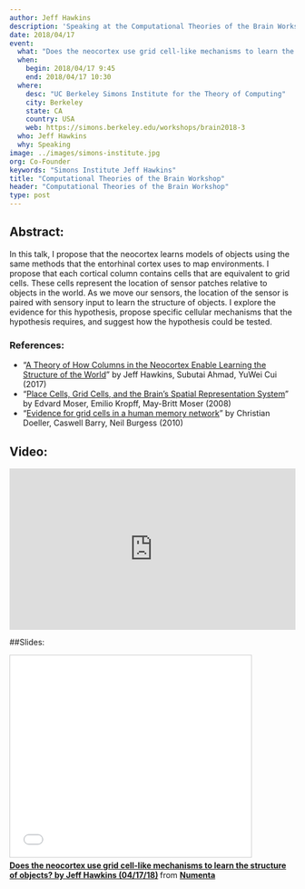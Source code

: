 ```yaml
---
author: Jeff Hawkins
description: 'Speaking at the Computational Theories of the Brain Workshop at Simons Institute, Jeff Hawkins will propose that the neocortex learns models of objects in a similar method that the entorhinal cortex uses to map to environments.'
date: 2018/04/17
event:
  what: "Does the neocortex use grid cell-like mechanisms to learn the structure of objects?"
  when:
    begin: 2018/04/17 9:45
    end: 2018/04/17 10:30
  where:
    desc: "UC Berkeley Simons Institute for the Theory of Computing"
    city: Berkeley
    state: CA
    country: USA
    web: https://simons.berkeley.edu/workshops/brain2018-3
  who: Jeff Hawkins
  why: Speaking
image: ../images/simons-institute.jpg
org: Co-Founder
keywords: "Simons Institute Jeff Hawkins"
title: "Computational Theories of the Brain Workshop"
header: "Computational Theories of the Brain Workshop"
type: post
---
```


## Abstract:
In this talk, I propose that the neocortex learns models of objects using the same methods that the entorhinal cortex uses to map environments. I propose that each cortical column contains cells that are equivalent to grid cells. These cells represent the location of sensor patches relative to objects in the world. As we move our sensors, the location of the sensor is paired with sensory input to learn the structure of objects. I explore the evidence for this hypothesis, propose specific cellular mechanisms that the hypothesis requires, and suggest how the hypothesis could be tested.


### References:
* “[A Theory of How Columns in the Neocortex Enable Learning the Structure of the World](/resources/papers/a-theory-of-how-columns-in-the-neocortex-enable-learning-the-structure-of-the-world/)” by Jeff Hawkins, Subutai Ahmad, YuWei Cui (2017)
* “[Place Cells, Grid Cells, and the Brain’s Spatial Representation System](https://doi.org/10.1146/annurev.neuro.31.061307.090723)” by Edvard Moser, Emilio Kropff, May-Britt Moser (2008)
* “[Evidence for grid cells in a human memory network](https://doi.org/10.1038/nature08704)” by Christian Doeller, Caswell Barry, Neil Burgess (2010)


## Video:
<iframe width="504" height="283.5" src="https://www.youtube.com/embed/zVGQeFFjhEk" frameborder="0" gesture="media" allow="encrypted-media" allowfullscreen></iframe>


##Slides:

<iframe src="//www.slideshare.net/slideshow/embed_code/key/ILfcRYOKiR0HiP" width="425" height="355" frameborder="0" marginwidth="0" marginheight="0" scrolling="no" style="border:1px solid #CCC; border-width:1px; margin-bottom:5px; max-width: 100%;" allowfullscreen> </iframe> <div style="margin-bottom:5px"> <strong> <a href="//www.slideshare.net/numenta/does-the-neocortex-use-grid-celllike-mechanisms-to-learn-the-structure-of-objects-by-jeff-hawkins-041718" title="Does the neocortex use grid cell-like mechanisms to learn the structure of objects? by Jeff Hawkins (04/17/18)" target="\_blank">Does the neocortex use grid cell-like mechanisms to learn the structure of objects? by Jeff Hawkins (04/17/18)</a> </strong> from <strong><a href="https://www.slideshare.net/numenta" target="\_blank">Numenta</a></strong> </div>
